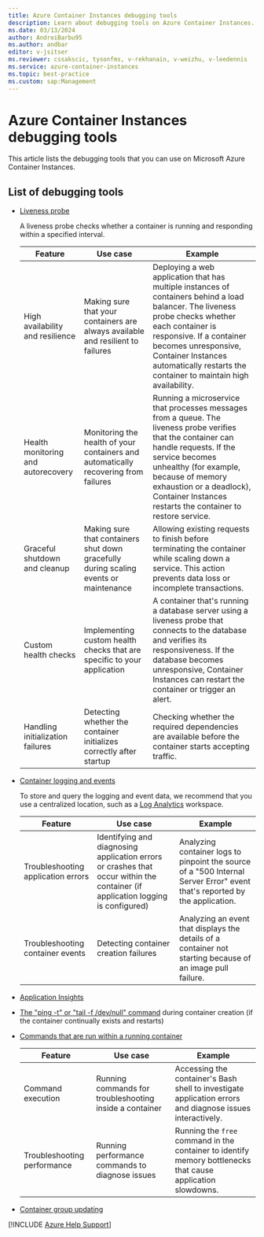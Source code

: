 ```yaml
---
title: Azure Container Instances debugging tools
description: Learn about debugging tools on Azure Container Instances.
ms.date: 03/13/2024
author: AndreiBarbu95
ms.author: andbar
editor: v-jsitser
ms.reviewer: cssakscic, tysonfms, v-rekhanain, v-weizhu, v-leedennis
ms.service: azure-container-instances
ms.topic: best-practice
ms.custom: sap:Management
---
```

# Azure Container Instances debugging tools

This article lists the debugging tools that you can use on Microsoft Azure Container Instances.

## List of debugging tools

- [Liveness probe](/azure/container-instances/container-instances-liveness-probe)

  A liveness probe checks whether a container is running and responding within a specified interval.

  | Feature | Use case | Example |
  |--|--|--|
  | High availability and resilience | Making sure that your containers are always available and resilient to failures | Deploying a web application that has multiple instances of containers behind a load balancer. The liveness probe checks whether each container is responsive. If a container becomes unresponsive, Container Instances automatically restarts the container to maintain high availability. |
  | Health monitoring and autorecovery | Monitoring the health of your containers and automatically recovering from failures | Running a microservice that processes messages from a queue. The liveness probe verifies that the container can handle requests. If the service becomes unhealthy (for example, because of memory exhaustion or a deadlock), Container Instances restarts the container to restore service. |
  | Graceful shutdown and cleanup | Making sure that containers shut down gracefully during scaling events or maintenance | Allowing existing requests to finish before terminating the container while scaling down a service. This action prevents data loss or incomplete transactions. |
  | Custom health checks | Implementing custom health checks that are specific to your application | A container that's running a database server using a liveness probe that connects to the database and verifies its responsiveness. If the database becomes unresponsive, Container Instances can restart the container or trigger an alert. |
  | Handling initialization failures | Detecting whether the container initializes correctly after startup | Checking whether the required dependencies are available before the container starts accepting traffic. |

- [Container logging and events](/azure/container-instances/container-instances-get-logs)

  To store and query the logging and event data, we recommend that you use a centralized location, such as a [Log Analytics](/azure/container-instances/container-instances-log-analytics) workspace.

  | Feature | Use case | Example |
  |--|--|--|
  | Troubleshooting application errors | Identifying and diagnosing application errors or crashes that occur within the container (if application logging is configured) | Analyzing container logs to pinpoint the source of a "500 Internal Server Error" event that's reported by the application. |
  | Troubleshooting container events | Detecting container creation failures | Analyzing an event that displays the details of a container not starting because of an image pull failure. |

- [Application Insights](/azure/azure-monitor/app/api-custom-events-metrics)

- [The "ping -t" or "tail -f /dev/null" command](/azure/container-instances/container-instances-troubleshooting#container-continually-exits-and-restarts-no-long-running-process) during container creation (if the container continually exists and restarts)

- [Commands that are run within a running container](/azure/container-instances/container-instances-exec)

  | Feature | Use case | Example |
  |--|--|--|
  | Command execution | Running commands for troubleshooting inside a container | Accessing the container's Bash shell to investigate application errors and diagnose issues interactively. |
  | Troubleshooting performance | Running performance commands to diagnose issues | Running the `free` command in the container to identify memory bottlenecks that cause application slowdowns. |

- [Container group updating](/azure/container-instances/container-instances-update)

[!INCLUDE [Azure Help Support](../../../includes/azure-help-support.md)]
